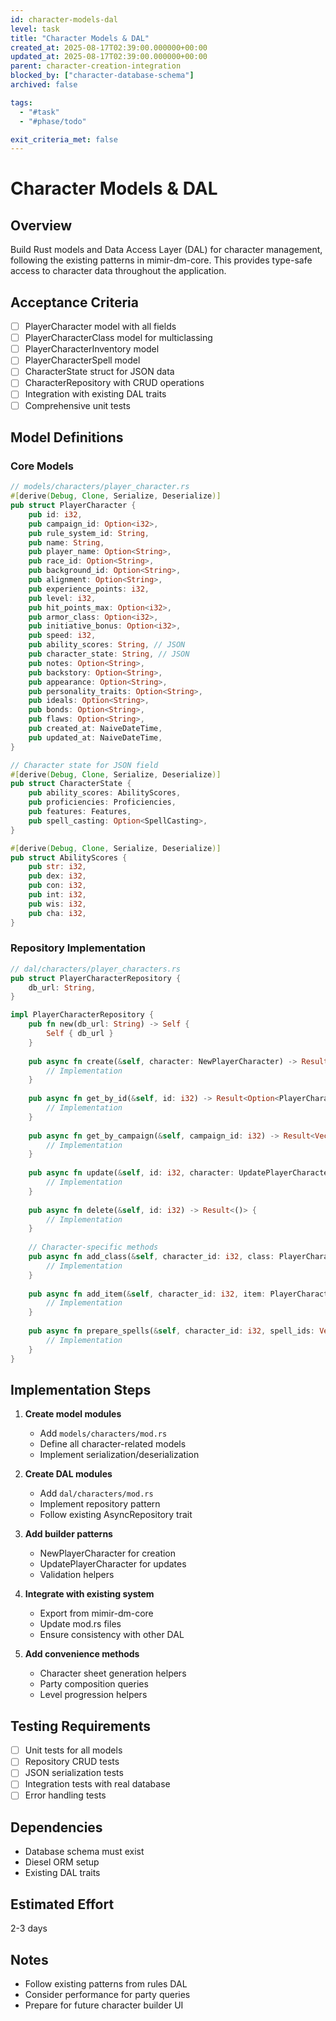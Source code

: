 ```yaml
---
id: character-models-dal
level: task
title: "Character Models & DAL"
created_at: 2025-08-17T02:39:00.000000+00:00
updated_at: 2025-08-17T02:39:00.000000+00:00
parent: character-creation-integration
blocked_by: ["character-database-schema"]
archived: false

tags:
  - "#task"
  - "#phase/todo"

exit_criteria_met: false
---
```


# Character Models & DAL

## Overview
Build Rust models and Data Access Layer (DAL) for character management, following the existing patterns in mimir-dm-core. This provides type-safe access to character data throughout the application.

## Acceptance Criteria

- [ ] PlayerCharacter model with all fields
- [ ] PlayerCharacterClass model for multiclassing
- [ ] PlayerCharacterInventory model
- [ ] PlayerCharacterSpell model
- [ ] CharacterState struct for JSON data
- [ ] CharacterRepository with CRUD operations
- [ ] Integration with existing DAL traits
- [ ] Comprehensive unit tests

## Model Definitions

### Core Models
```rust
// models/characters/player_character.rs
#[derive(Debug, Clone, Serialize, Deserialize)]
pub struct PlayerCharacter {
    pub id: i32,
    pub campaign_id: Option<i32>,
    pub rule_system_id: String,
    pub name: String,
    pub player_name: Option<String>,
    pub race_id: Option<String>,
    pub background_id: Option<String>,
    pub alignment: Option<String>,
    pub experience_points: i32,
    pub level: i32,
    pub hit_points_max: Option<i32>,
    pub armor_class: Option<i32>,
    pub initiative_bonus: Option<i32>,
    pub speed: i32,
    pub ability_scores: String, // JSON
    pub character_state: String, // JSON
    pub notes: Option<String>,
    pub backstory: Option<String>,
    pub appearance: Option<String>,
    pub personality_traits: Option<String>,
    pub ideals: Option<String>,
    pub bonds: Option<String>,
    pub flaws: Option<String>,
    pub created_at: NaiveDateTime,
    pub updated_at: NaiveDateTime,
}

// Character state for JSON field
#[derive(Debug, Clone, Serialize, Deserialize)]
pub struct CharacterState {
    pub ability_scores: AbilityScores,
    pub proficiencies: Proficiencies,
    pub features: Features,
    pub spell_casting: Option<SpellCasting>,
}

#[derive(Debug, Clone, Serialize, Deserialize)]
pub struct AbilityScores {
    pub str: i32,
    pub dex: i32,
    pub con: i32,
    pub int: i32,
    pub wis: i32,
    pub cha: i32,
}
```

### Repository Implementation
```rust
// dal/characters/player_characters.rs
pub struct PlayerCharacterRepository {
    db_url: String,
}

impl PlayerCharacterRepository {
    pub fn new(db_url: String) -> Self {
        Self { db_url }
    }
    
    pub async fn create(&self, character: NewPlayerCharacter) -> Result<PlayerCharacter> {
        // Implementation
    }
    
    pub async fn get_by_id(&self, id: i32) -> Result<Option<PlayerCharacter>> {
        // Implementation
    }
    
    pub async fn get_by_campaign(&self, campaign_id: i32) -> Result<Vec<PlayerCharacter>> {
        // Implementation
    }
    
    pub async fn update(&self, id: i32, character: UpdatePlayerCharacter) -> Result<PlayerCharacter> {
        // Implementation
    }
    
    pub async fn delete(&self, id: i32) -> Result<()> {
        // Implementation
    }
    
    // Character-specific methods
    pub async fn add_class(&self, character_id: i32, class: PlayerCharacterClass) -> Result<()> {
        // Implementation
    }
    
    pub async fn add_item(&self, character_id: i32, item: PlayerCharacterInventoryItem) -> Result<()> {
        // Implementation
    }
    
    pub async fn prepare_spells(&self, character_id: i32, spell_ids: Vec<String>) -> Result<()> {
        // Implementation
    }
}
```

## Implementation Steps

1. **Create model modules**
   - Add `models/characters/mod.rs`
   - Define all character-related models
   - Implement serialization/deserialization

2. **Create DAL modules**
   - Add `dal/characters/mod.rs`
   - Implement repository pattern
   - Follow existing AsyncRepository trait

3. **Add builder patterns**
   - NewPlayerCharacter for creation
   - UpdatePlayerCharacter for updates
   - Validation helpers

4. **Integrate with existing system**
   - Export from mimir-dm-core
   - Update mod.rs files
   - Ensure consistency with other DAL

5. **Add convenience methods**
   - Character sheet generation helpers
   - Party composition queries
   - Level progression helpers

## Testing Requirements

- [ ] Unit tests for all models
- [ ] Repository CRUD tests
- [ ] JSON serialization tests
- [ ] Integration tests with real database
- [ ] Error handling tests

## Dependencies
- Database schema must exist
- Diesel ORM setup
- Existing DAL traits

## Estimated Effort
2-3 days

## Notes
- Follow existing patterns from rules DAL
- Consider performance for party queries
- Prepare for future character builder UI